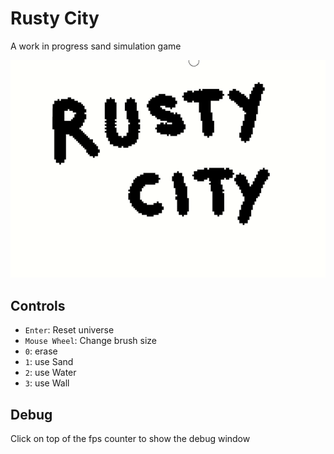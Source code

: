 # Rusty City
A work in progress sand simulation game

![](./assets/demo.gif)

## Controls

- `Enter`: Reset universe
- `Mouse Wheel`: Change brush size
- `0`: erase
- `1`: use Sand
- `2`: use Water
- `3`: use Wall

## Debug

Click on top of the fps counter to show the debug window
